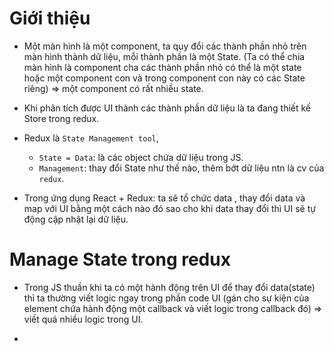 # Giới thiệu
+ Một màn hình là một component, ta quy đổi các thành phần nhỏ trên màn hình thành dữ liệu, mỗi thành phần là một State. (Ta có thể chia màn hình là component cha các thành phần nhỏ có thể là một state hoặc một component con và trong component con này có các State riêng) => một component có rất nhiều state.
+ Khi phân tích được UI thành các thành phần dữ liệu là ta đang thiết kế Store trong redux.
+ Redux là `State Management tool`, 
    + `State = Data`: là các object chứa dữ liệu trong JS.
    + `Management`: thay đổi State như thế nào, thêm bớt dữ liệu ntn là cv của `redux`.

+ Trong ứng dụng React + Redux: ta sẽ tổ chức data , thay đổi data và map với UI bằng một cách nào đó sao cho khi data thay đổi thì UI sẽ tự động cập nhật lại dữ liệu.

# Manage State trong redux
+ Trong JS thuần khi ta có một hành động trên UI để thay đổi data(state) thì ta thường viết logic ngay trong phần code UI (gán cho sự kiện của element chứa hành động một callback và viết logic trong callback đó) => viết quá nhiều logic trong UI.

+ 
